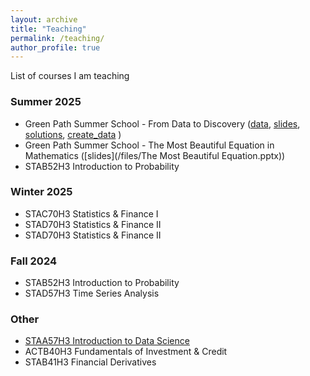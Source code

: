 ```yaml
---
layout: archive
title: "Teaching"
permalink: /teaching/
author_profile: true
---
```


List of courses I am teaching 

### Summer 2025
+ Green Path Summer School - From Data to Discovery
([data](/files/gapminder_data.csv), [slides](/files/Presentation.pptx), [solutions](/files/solutions.ipynb),  [create_data](/files/create_data.zip) )
+ Green Path Summer School - The Most Beautiful Equation in Mathematics 
([slides](/files/The Most Beautiful Equation.pptx))
+ STAB52H3 Introduction to Probability


### Winter 2025
+ STAC70H3 Statistics & Finance I
+ STAD70H3 Statistics & Finance II
+ STAD70H3 Statistics & Finance II

### Fall 2024
+ STAB52H3 Introduction to Probability
+ STAD57H3 Time Series Analysis


### Other 
+ [STAA57H3 Introduction to Data Science](https://damouras.github.io/STAA57_W19/)
+ ACTB40H3 Fundamentals of Investment & Credit
+ STAB41H3 Financial Derivatives

